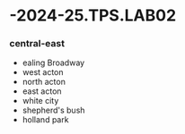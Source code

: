 # -2024-25.TPS.LAB02
### central-east
- ealing Broadway
- west acton
- north acton
- east acton
- white city
- shepherd's bush
- holland park